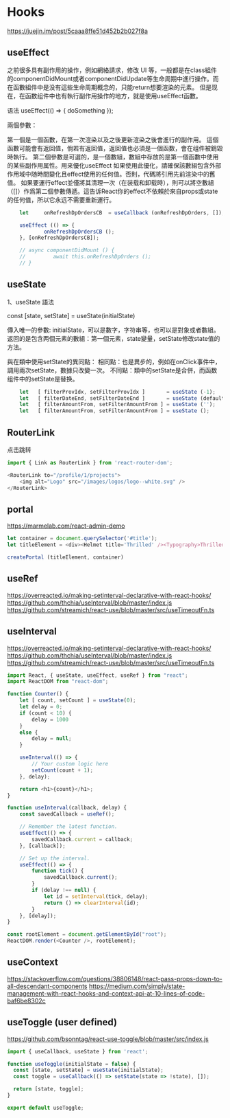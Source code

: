 # Hooks

<https://juejin.im/post/5caaa8ffe51d452b2b027f8a>

## useEffect

之前很多具有副作用的操作，例如網絡請求，修改 UI 等，一般都是在class組件的componentDidMount或者componentDidUpdate等生命周期中進行操作。而在函數組件中是没有這些生命周期概念的，只能return想要渲染的元素。
但是现在，在函数组件中也有執行副作用操作的地方，就是使用useEffect函數。

语法
useEffect(() => { doSomething });

兩個參數：

第一個是一個函數，在第一次渲染以及之後更新渲染之後會進行的副作用。
這個函數可能會有返回值，倘若有返回值，返回值也必須是一個函数，會在组件被銷毀時執行。
第二個參數是可選的，是一個數組，數組中存放的是第一個函數中使用的某些副作用属性。用来優化useEffect
如果使用此優化，請確保該數組包含外部作用域中随時間變化且effect使用的任何值。否則，代碼將引用先前渲染中的舊值。
如果要運行effect並僅將其清理一次（在装载和卸载時），則可以將空數組（[]）作爲第二個參數傳遞。這告诉React你的effect不依賴於來自props或state的任何值，所以它永远不需要重新運行。

```js
    let     onRefreshDpOrdersCB  = useCallback (onRefreshDpOrders, []);

    useEffect (() => {
            onRefreshDpOrdersCB ();
    }, [onRefreshDpOrdersCB]);

    // async componentDidMount () {
    //         await this.onRefreshDpOrders ();
    // }
```

## useState

1、useState
語法

const [state, setState] = useState(initialState)

傳入唯一的參數: initialState，可以是數字，字符串等，也可以是對象或者數組。
返回的是包含两個元素的數組：第一個元素，state變量，setState修改state值的方法。

與在類中使用setState的異同點：
相同點：也是異步的，例如在onClick事件中，調用兩次setState，數據只改變一次。
不同點：類中的setState是合併，而函数组件中的setState是替换。

```js
    let   [ filterProvIdx, setFilterProvIdx ]       = useState (-1);            // init number
    let   [ filterDateEnd, setFilterDateEnd ]       = useState (defaultEnd);    // use a variable to initiate
    let   [ filterAmountFrom, setFilterAmountFrom ] = useState ('');            // init tring
    let   [ filterAmountFrom, setFilterAmountFrom ] = useState ();              // init undefined
```

## RouterLink

点击跳转

```js
import { Link as RouterLink } from 'react-router-dom';

<RouterLink to="/profile/1/projects">
    <img alt="Logo" src="/images/logos/logo--white.svg" />
</RouterLink>

```

## portal

<https://marmelab.com/react-admin-demo>

```js
let container = document.querySelector('#title');
let titleElement = <div><Helmet title='Thrilled' /><Typography>Thrilled</Typography></div>

createPortal (titleElement, container)
```

## useRef

<https://overreacted.io/making-setinterval-declarative-with-react-hooks/>
<https://github.com/thchia/useInterval/blob/master/index.js>
<https://github.com/streamich/react-use/blob/master/src/useTimeoutFn.ts>

## useInterval

<https://overreacted.io/making-setinterval-declarative-with-react-hooks/>
<https://github.com/thchia/useInterval/blob/master/index.js>
<https://github.com/streamich/react-use/blob/master/src/useTimeoutFn.ts>

```js
import React, { useState, useEffect, useRef } from "react";
import ReactDOM from "react-dom";

function Counter() {
    let [ count, setCount ] = useState(0);
    let delay = 0;
    if (count < 10) {
        delay = 1000
    }
    else {
        delay = null;
    }

    useInterval(() => {
        // Your custom logic here
        setCount(count + 1);
    }, delay);

    return <h1>{count}</h1>;
}

function useInterval(callback, delay) {
    const savedCallback = useRef();

    // Remember the latest function.
    useEffect(() => {
        savedCallback.current = callback;
    }, [callback]);

    // Set up the interval.
    useEffect(() => {
        function tick() {
            savedCallback.current();
        }
        if (delay !== null) {
            let id = setInterval(tick, delay);
            return () => clearInterval(id);
        }
    }, [delay]);
}

const rootElement = document.getElementById("root");
ReactDOM.render(<Counter />, rootElement);
```

## useContext

<https://stackoverflow.com/questions/38806148/react-pass-props-down-to-all-descendant-components>
<https://medium.com/simply/state-management-with-react-hooks-and-context-api-at-10-lines-of-code-baf6be8302c>

## useToggle (user defined)

<https://github.com/bsonntag/react-use-toggle/blob/master/src/index.js>

```js
import { useCallback, useState } from 'react';

function useToggle(initialState = false) {
  const [state, setState] = useState(initialState);
  const toggle = useCallback(() => setState(state => !state), []);

  return [state, toggle];
}

export default useToggle;
```
